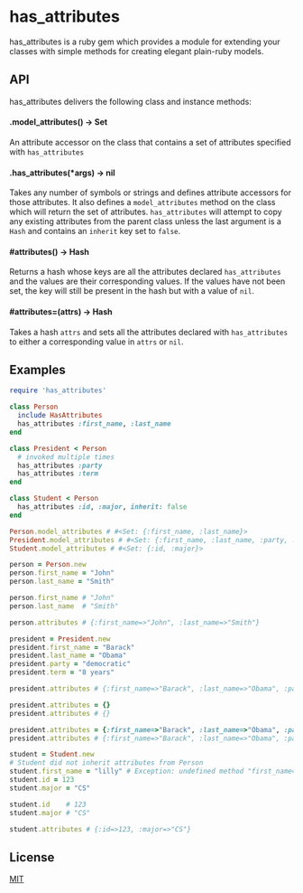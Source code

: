 # has_attributes

has_attributes is a ruby gem which provides a module for extending your classes with simple methods for creating elegant plain-ruby models.

## API

has_attributes delivers the following class and instance methods:

#### .model_attributes() → Set

An attribute accessor on the class that contains a set of attributes specified with `has_attributes`

#### .has_attributes(*args) → nil

Takes any number of symbols or strings and defines attribute accessors for those attributes. It also defines a `model_attributes` method on the class which will return the set of attributes. `has_attributes` will attempt to copy any existing attributes from the parent class unless the last argument is a `Hash` and contains an `inherit` key set to `false`.

#### #attributes() → Hash

Returns a hash whose keys are all the attributes declared `has_attributes` and the values are their corresponding values. If the values have not been set, the key will still be present in the hash but with a value of `nil`.

#### #attributes=(attrs) → Hash

Takes a hash `attrs` and sets all the attributes declared with `has_attributes` to either a corresponding value in `attrs` or `nil`.

## Examples

```ruby
require 'has_attributes'

class Person
  include HasAttributes
  has_attributes :first_name, :last_name
end

class President < Person
  # invoked multiple times
  has_attributes :party
  has_attributes :term
end

class Student < Person
  has_attributes :id, :major, inherit: false
end

Person.model_attributes # #<Set: {:first_name, :last_name}>
President.model_attributes # #<Set: {:first_name, :last_name, :party, :term}>
Student.model_attributes # #<Set: {:id, :major}>

person = Person.new
person.first_name = "John"
person.last_name = "Smith"

person.first_name # "John"
person.last_name  # "Smith"

person.attributes # {:first_name=>"John", :last_name=>"Smith"}

president = President.new
president.first_name = "Barack"
president.last_name = "Obama"
president.party = "democratic"
president.term = "8 years"

president.attributes # {:first_name=>"Barack", :last_name=>"Obama", :party=>"democratic", :term=>"8 years"}

president.attributes = {}
president.attributes # {}

president.attributes = {:first_name=>"Barack", :last_name=>"Obama", :party=>"democratic", :term=>"8 years"}
president.attributes # {:first_name=>"Barack", :last_name=>"Obama", :party=>"democratic", :term=>"8 years"}

student = Student.new
# Student did not inherit attributes from Person
student.first_name = "lilly" # Exception: undefined method "first_name=" ...
student.id = 123
student.major = "CS"

student.id    # 123
student.major # "CS"

student.attributes # {:id=>123, :major=>"CS"}
```

## License

[MIT](https://github.com/benjreinhart/has_attributes/blob/master/LICENSE.txt)
